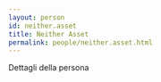 ```yaml
---
layout: person
id: neither.asset
title: Neither Asset
permalink: people/neither.asset.html
---
```


Dettagli della persona
